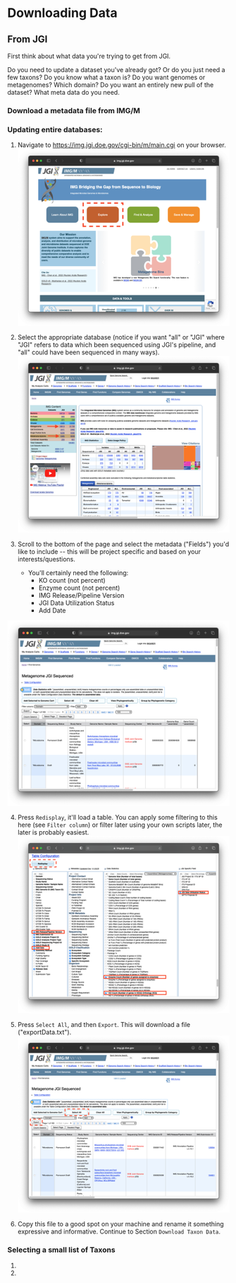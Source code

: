 # Downloading Data

## From JGI

First think about what data you're trying to get from JGI. 

Do you need to update a dataset you've already got? Or do you just need a few taxons? Do you know what a taxon is? Do you want genomes or metagenomes? Which domain? Do you want an entirely new pull of the dataset? What meta data do you need. 

### Download a metadata file from IMG/M

### Updating entire databases:

1. Navigate to https://img.jgi.doe.gov/cgi-bin/m/main.cgi on your browser.
![alt text](screenshots/0.png "Step 1")

2. Select the appropriate database (notice if you want "all" or "JGI" where "JGI" refers to data which been sequenced using JGI's pipeline, and "all" could have been sequenced in many ways).
![alt text](screenshots/1.png "Step 2")

3. Scroll to the bottom of the page and select the metadata ("Fields") you'd like to include -- this will be project specific and based on your interests/questions.
    - You'll certainly need the following:
        - KO count (not percent)
        - Enzyme count (not percent)
        - IMG Release/Pipeline Version
        - JGI Data Utilization Status
        - Add Date

![alt text](screenshots/2.png "Step 3")

4. Press `Redisplay`, it'll load a table. You can apply some filtering to this here (see `Filter column`) or filter later using your own scripts later, the later is probably easiest.
![alt text](screenshots/3.png "Step 4")


5. Press `Select All`, and then `Export`. This will download a file ("exportData.txt").
![alt text](screenshots/4.png "Step 5")

6. Copy this file to a good spot on your machine and rename it something expressive and informative. Continue to Section `Download Taxon Data`.

### Selecting a small list of Taxons

1. 

2. 
